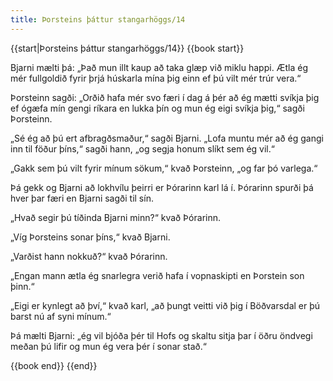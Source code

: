 ```yaml
---
title: Þorsteins þáttur stangarhöggs/14
---
```


{{start|Þorsteins þáttur stangarhöggs/14}}
{{book start}}

Bjarni mælti þá: „Það mun illt kaup að taka glæp við miklu happi. Ætla ég mér fullgoldið fyrir þrjá húskarla mína þig einn ef þú vilt mér trúr vera.“

Þorsteinn sagði: „Orðið hafa mér svo færi í dag á þér að ég mætti svíkja þig ef ógæfa mín gengi ríkara en lukka þín og mun ég eigi svíkja þig,“ sagði Þorsteinn.

„Sé ég að þú ert afbragðsmaður,“ sagði Bjarni. „Lofa muntu mér að ég gangi inn til föður þíns,“ sagði hann, „og segja honum slíkt sem ég vil.“

„Gakk sem þú vilt fyrir mínum sökum,“ kvað Þorsteinn, „og far þó varlega.“

Þá gekk og Bjarni að lokhvílu þeirri er Þórarinn karl lá í. Þórarinn spurði þá hver þar færi en Bjarni sagði til sín.

„Hvað segir þú tíðinda Bjarni minn?“ kvað Þórarinn.

„Víg Þorsteins sonar þíns,“ kvað Bjarni.

„Varðist hann nokkuð?“ kvað Þórarinn.

„Engan mann ætla ég snarlegra verið hafa í vopnaskipti en Þorstein son þinn.“

„Eigi er kynlegt að því,“ kvað karl, „að þungt veitti við þig í Böðvarsdal er þú barst nú af syni mínum.“

Þá mælti Bjarni: „ég vil bjóða þér til Hofs og skaltu sitja þar í öðru öndvegi meðan þú lifir og mun ég vera þér í sonar stað.“

{{book end}}
{{end}}